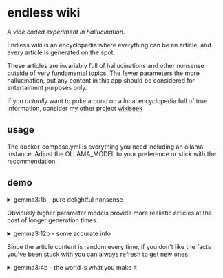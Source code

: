 # endless wiki

_A vibe coded experiment in hallucination._

Endless wiki is an encyclopedia where everything can be an article, and every article is generated on the spot. 

These articles are invariably full of hallucinations and other nonsense outside of very fundamental topics. The fewer parameters the more hallucination, but any content in this app should be considered for entertainmnt purposes only.

If you _actually_ want to poke around on a local encyclopedia full of true information, consider my other project [wikiseek](https://github.com/XanderStrike/wikiseek)

## usage

The docker-compose.yml is everything you need including an ollama instance. Adjust the OLLAMA_MODEL to your preference or stick with the recommendation.

## demo

<details>
  <summary>gemma3:1b - pure delightful nonsense</summary>

https://github.com/user-attachments/assets/158e028f-0a7d-4fa6-8c75-4163d0bb9f82

</details>

Obviously higher parameter models provide more realistic articles at the cost of longer generation times.

<details>
  <summary>gemma3:12b - some accurate info</summary>


https://github.com/user-attachments/assets/e2e12017-2015-4d2b-ae2e-709b637866a0

  
</details>

Since the article content is random every time, if you don't like the facts you've been stuck with you can always refresh to get new ones.

<details>
  <summary>gemma3:4b - the world is what you make it</summary>



https://github.com/user-attachments/assets/93e333ed-e218-4310-a9c1-836b71803897


  
</details>
